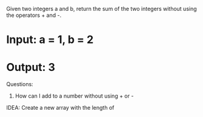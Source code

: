 Given two integers a and b, return the sum of the two integers without using the operators + and -.

# Input: a = 1, b = 2

# Output: 3

Questions:

1. How can I add to a number without using + or -

IDEA: Create a new array with the length of
